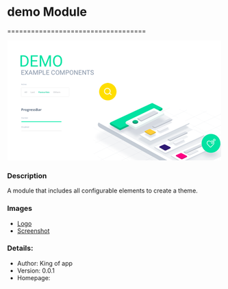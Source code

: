 # demo Module
===================================

![demo-popover](images/popover.png)

### Description

A module that includes all configurable elements to create a theme.


### Images
- [Logo](images/logo.png)
- [Screenshot](images/screenshot01.png)


### Details:

- Author: King of app
- Version: 0.0.1
- Homepage:

